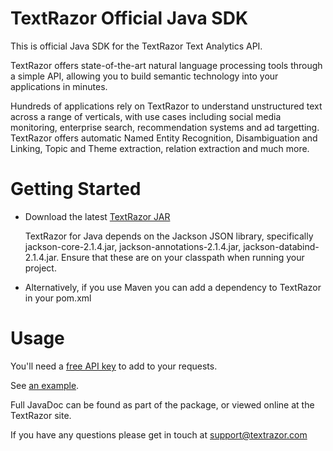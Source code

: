 TextRazor Official Java SDK
===========================

This is official Java SDK for the TextRazor Text Analytics API.

TextRazor offers state-of-the-art natural language processing tools through a simple API, allowing you to build semantic technology into your applications in minutes.

Hundreds of applications rely on TextRazor to understand unstructured text across a range of verticals, with use cases including social media monitoring, enterprise search, recommendation systems and ad targetting.
TextRazor offers automatic Named Entity Recognition, Disambiguation and Linking, Topic and Theme extraction, relation extraction and much more.

Getting Started
===============

- Download the latest [TextRazor JAR](https://github.com/crayston/textrazor-java/blob/master/bin/textrazor-1.0.0.jar)
  
  TextRazor for Java depends on the Jackson JSON library, specifically jackson-core-2.1.4.jar, jackson-annotations-2.1.4.jar, jackson-databind-2.1.4.jar.  Ensure that these are on your classpath when running your project.

- Alternatively, if you use Maven you can add a dependency to TextRazor in your pom.xml


Usage
=====

You'll need a [free API key](https://www.textrazor.com) to add to your requests.

See [an example](https://github.com/crayston/textrazor-java/blob/master/test/com/textrazor/TestTextRazor.java).

Full JavaDoc can be found as part of the package, or viewed online at the TextRazor site.

If you have any questions please get in touch at support@textrazor.com
